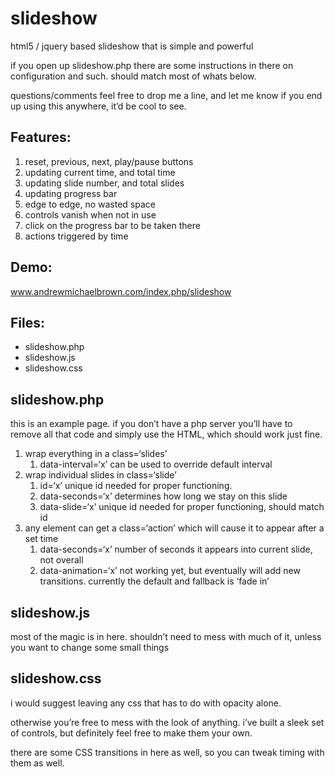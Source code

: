 slideshow
=========

html5 / jquery based slideshow that is simple and powerful

if you open up slideshow.php there are some instructions in there on configuration and such. should match most of whats below.

questions/comments feel free to drop me a line, and let me know if you end up using this anywhere, it’d be cool to see.

Features:
---------
1. reset, previous, next, play/pause buttons
2. updating current time, and total time
3. updating slide number, and total slides
4. updating progress bar
5. edge to edge, no wasted space
6. controls vanish when not in use
7. click on the progress bar to be taken there
8. actions triggered by time

Demo:
-----

www.andrewmichaelbrown.com/index.php/slideshow

Files:
------
* slideshow.php
* slideshow.js
* slideshow.css

slideshow.php
-------------

this is an example page. if you don’t have a php server you’ll have to remove all that code and simply use the HTML, which should work just fine.

1. wrap everything in a class=‘slides’
	1. data-interval=‘x’ can be used to override default interval
2. wrap individual slides in class=‘slide’
	1. id=‘x’ unique id needed for proper functioning.
	2. data-seconds=‘x’ determines how long we stay on this slide
	3. data-slide=‘x’ unique id needed for proper functioning, should match id
3. any element can get a class=‘action’ which will cause it to appear after a set time
	1. data-seconds=‘x’ number of seconds it appears into current slide, not overall
	2. data-animation=‘x’ not working yet, but eventually will add new transitions. currently the default and fallback is ‘fade in’


slideshow.js
------------
most of the magic is in here. shouldn’t need to mess with much of it, unless you want to change some small things

slideshow.css
-------------
i would suggest leaving any css that has to do with opacity alone.

otherwise you’re free to mess with the look of anything. i’ve built a sleek set of controls, but definitely feel free to make them your own.

there are some CSS transitions in here as well, so you can tweak timing with them as well.
